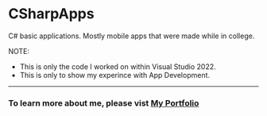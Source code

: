 # CSharpApps

C# basic applications. Mostly mobile apps that were made while in college. 

NOTE:
- This is only the code I worked on within Visual Studio 2022.
- This is only to show my experince with App Development.
___

### To learn more about me, please vist [My Portfolio](https://calexreed.me/ "Connor Reeds Portfolio")
